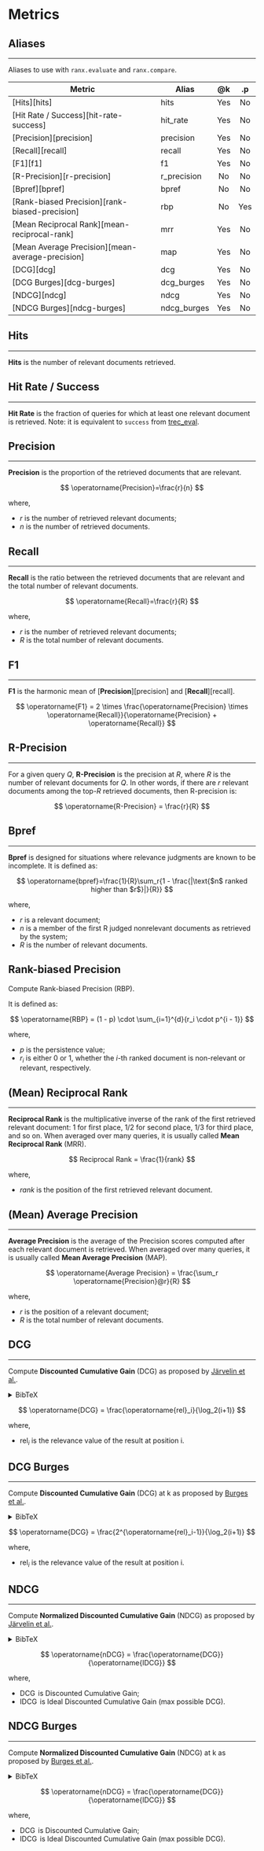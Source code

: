 # Metrics

## Aliases
---

Aliases to use with `ranx.evaluate` and `ranx.compare`.

| **Metric**                                       | **Alias**   | **@k** | **.p** |
| ------------------------------------------------ | ----------- | :----: | :----: |
| [Hits][hits]                                     | hits        |  Yes   |   No   |
| [Hit Rate / Success][hit-rate-success]           | hit_rate    |  Yes   |   No   |
| [Precision][precision]                           | precision   |  Yes   |   No   |
| [Recall][recall]                                 | recall      |  Yes   |   No   |
| [F1][f1]                                         | f1          |  Yes   |   No   |
| [R-Precision][r-precision]                       | r_precision |   No   |   No   |
| [Bpref][bpref]                                   | bpref       |   No   |   No   |
| [Rank-biased Precision][rank-biased-precision]   | rbp         |   No   |  Yes   |
| [Mean Reciprocal Rank][mean-reciprocal-rank]     | mrr         |  Yes   |   No   |
| [Mean Average Precision][mean-average-precision] | map         |  Yes   |   No   |
| [DCG][dcg]                                       | dcg         |  Yes   |   No   |
| [DCG Burges][dcg-burges]                         | dcg_burges  |  Yes   |   No   |
| [NDCG][ndcg]                                     | ndcg        |  Yes   |   No   |
| [NDCG Burges][ndcg-burges]                       | ndcg_burges |  Yes   |   No   |

## Hits
---
**Hits** is the number of relevant documents retrieved.

## Hit Rate / Success
---
**Hit Rate** is the fraction of queries for which at least one relevant document is retrieved.
Note: it is equivalent to `success` from [trec_eval](https://github.com/usnistgov/trec_eval).

## Precision
---
**Precision** is the proportion of the retrieved documents that are relevant.

$$
\operatorname{Precision}=\frac{r}{n}
$$

where,

- $r$ is the number of retrieved relevant documents;
- $n$ is the number of retrieved documents.

## Recall
---
**Recall** is the ratio between the retrieved documents that are relevant and the total number of relevant documents.

$$
\operatorname{Recall}=\frac{r}{R}
$$

where,

- $r$ is the number of retrieved relevant documents;
- $R$ is the total number of relevant documents.

## F1
---
**F1** is the harmonic mean of [**Precision**][precision] and [**Recall**][recall].

$$
\operatorname{F1} = 2 \times \frac{\operatorname{Precision} \times \operatorname{Recall}}{\operatorname{Precision} + \operatorname{Recall}}
$$

## R-Precision
---
For a given query $Q$, **R-Precision** is the precision at $R$, where $R$ is the number of relevant documents for $Q$. In other words, if there are $r$ relevant documents among the top-$R$ retrieved documents, then R-precision is:

$$
\operatorname{R-Precision} = \frac{r}{R}
$$

## Bpref
---
**Bpref** is designed for situations where relevance judgments are known to be incomplete. It is defined as:

$$
\operatorname{bpref}=\frac{1}{R}\sum_r{1 - \frac{|\text{$n$ ranked higher than $r$}|}{R}}
$$

where,

- $r$ is a relevant document;
- $n$ is a member of the first R judged nonrelevant documents as retrieved by the system;
- $R$ is the number of relevant documents.

## Rank-biased Precision
Compute Rank-biased Precision (RBP).

It is defined as:

$$
\operatorname{RBP} = (1 - p) \cdot \sum_{i=1}^{d}{r_i \cdot p^{i - 1}}
$$

where,

- $p$ is the persistence value;
- $r_i$ is either 0 or 1, whether the $i$-th ranked document is non-relevant or relevant, respectively.

## (Mean) Reciprocal Rank
---
**Reciprocal Rank** is the multiplicative inverse of the rank of the first retrieved relevant document: 1 for first place, 1/2 for second place, 1/3 for third place, and so on. When averaged over many queries, it is usually called **Mean Reciprocal Rank** (MRR).

$$
Reciprocal Rank = \frac{1}{rank}
$$

where,

- $rank$ is the position of the first retrieved relevant document.

## (Mean) Average Precision
---
**Average Precision** is the average of the Precision scores computed after each relevant document is retrieved. When averaged over many queries, it is usually called **Mean Average Precision** (MAP).

$$
\operatorname{Average Precision} = \frac{\sum_r \operatorname{Precision}@r}{R}
$$

where,

- $r$ is the position of a relevant document;
- $R$ is the total number of relevant documents.

## DCG
---
Compute **Discounted Cumulative Gain** (DCG) as proposed by [Järvelin et al.](http://doi.acm.org/10.1145/582415.582418).

<details>
    <summary>BibTeX</summary>
    ```bibtex
    @article{DBLP:journals/tois/JarvelinK02,
        author    = {Kalervo J{\"{a}}rvelin and
                    Jaana Kek{\"{a}}l{\"{a}}inen},
        title     = {Cumulated gain-based evaluation of {IR} techniques},
        journal   = {{ACM} Trans. Inf. Syst.},
        volume    = {20},
        number    = {4},
        pages     = {422--446},
        year      = {2002}
    }
    ```
</details>

$$
\operatorname{DCG} = \frac{\operatorname{rel}_i}{\log_2(i+1)}
$$

where,

- $\operatorname{rel}_i$ is the relevance value of the result at position i.

## DCG Burges
---
Compute **Discounted Cumulative Gain** (DCG) at k as proposed by [Burges et al.](https://doi.org/10.1145/1102351.1102363).

<details>
    <summary>BibTeX</summary>
    ```bibtex
    @inproceedings{DBLP:conf/icml/BurgesSRLDHH05,
        author    = {Christopher J. C. Burges and
                    Tal Shaked and
                    Erin Renshaw and
                    Ari Lazier and
                    Matt Deeds and
                    Nicole Hamilton and
                    Gregory N. Hullender},
        title     = {Learning to rank using gradient descent},
        booktitle = {{ICML}},
        series    = {{ACM} International Conference Proceeding Series},
        volume    = {119},
        pages     = {89--96},
        publisher = {{ACM}},
        year      = {2005}
    }
    ```
</details>

$$
\operatorname{DCG} = \frac{2^{\operatorname{rel}_i-1}}{\log_2(i+1)}
$$

where,

- $\operatorname{rel}_i$ is the relevance value of the result at position i.

## NDCG
---
Compute **Normalized Discounted Cumulative Gain** (NDCG) as proposed by [Järvelin et al.](http://doi.acm.org/10.1145/582415.582418).

<details>
    <summary>BibTeX</summary>
    ```bibtex
    @article{DBLP:journals/tois/JarvelinK02,
        author    = {Kalervo J{\"{a}}rvelin and
                    Jaana Kek{\"{a}}l{\"{a}}inen},
        title     = {Cumulated gain-based evaluation of {IR} techniques},
        journal   = {{ACM} Trans. Inf. Syst.},
        volume    = {20},
        number    = {4},
        pages     = {422--446},
        year      = {2002}
    }
    ```
</details>

$$
\operatorname{nDCG} = \frac{\operatorname{DCG}}{\operatorname{IDCG}}
$$

where,

- $\operatorname{DCG}$ is Discounted Cumulative Gain;
- $\operatorname{IDCG}$ is Ideal Discounted Cumulative Gain (max possible DCG).

## NDCG Burges
---
Compute **Normalized Discounted Cumulative Gain** (NDCG) at k as proposed by [Burges et al.](https://doi.org/10.1145/1102351.1102363).

<details>
    <summary>BibTeX</summary>
    ```bibtex
    @inproceedings{DBLP:conf/icml/BurgesSRLDHH05,
        author    = {Christopher J. C. Burges and
                    Tal Shaked and
                    Erin Renshaw and
                    Ari Lazier and
                    Matt Deeds and
                    Nicole Hamilton and
                    Gregory N. Hullender},
        title     = {Learning to rank using gradient descent},
        booktitle = {{ICML}},
        series    = {{ACM} International Conference Proceeding Series},
        volume    = {119},
        pages     = {89--96},
        publisher = {{ACM}},
        year      = {2005}
    }
    ```
</details>

$$
\operatorname{nDCG} = \frac{\operatorname{DCG}}{\operatorname{IDCG}}
$$

where,

- $\operatorname{DCG}$ is Discounted Cumulative Gain;
- $\operatorname{IDCG}$ is Ideal Discounted Cumulative Gain (max possible DCG).